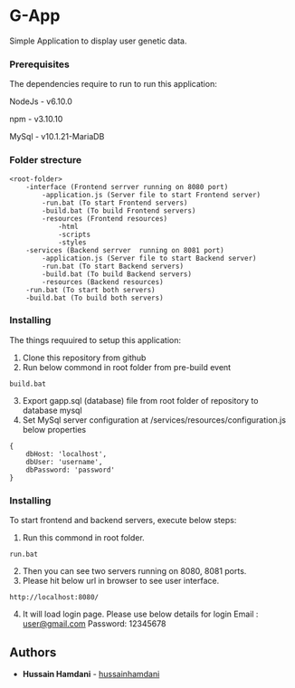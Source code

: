 # G-App

Simple Application to display user genetic data.


### Prerequisites

The dependencies require to run to run this application:

NodeJs - v6.10.0

npm - v3.10.10

MySql - v10.1.21-MariaDB

### Folder strecture
```
<root-folder>
    -interface (Frontend serrver running on 8080 port)
        -application.js (Server file to start Frontend server)
        -run.bat (To start Frontend servers)
        -build.bat (To build Frontend servers)
        -resources (Frontend resources)
            -html
            -scripts
            -styles
    -services (Backend serrver  running on 8081 port)
        -application.js (Server file to start Backend server)
        -run.bat (To start Backend servers)
        -build.bat (To build Backend servers)
        -resources (Backend resources)
    -run.bat (To start both servers)
    -build.bat (To build both servers)
```


### Installing

The things requuired to setup this application:

1. Clone this repository from github
2. Run below commond in root folder from pre-build event
```
build.bat
```
3. Export gapp.sql (database) file from root folder of repository to database mysql
4. Set MySql server configuration at <root folder>/services/resources/configuration.js below properties
```
{
    dbHost: 'localhost',
    dbUser: 'username',
    dbPassword: 'password'
}
```

### Installing

To start frontend and backend servers, execute below steps:
1. Run this commond in root folder.
```
run.bat
```
2. Then you can see two servers running on 8080, 8081 ports.
3. Please hit below url in browser to see user interface.
```
http://localhost:8080/
```
4. It will load login page. Please use below details for login
	Email : user@gmail.com
	Password: 12345678

## Authors

* **Hussain Hamdani** - [hussainhamdani](https://github.com/hussainhamdani)